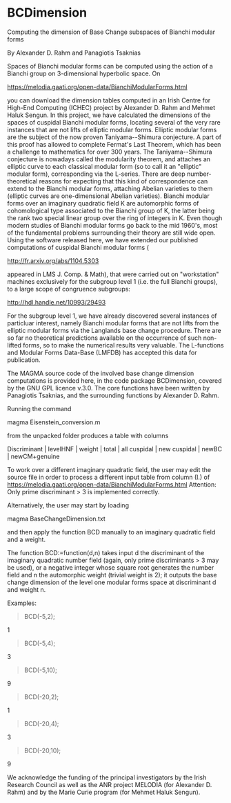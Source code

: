 # BCDimension
Computing the dimension of Base Change subspaces of Bianchi modular forms 

By Alexander D. Rahm and Panagiotis Tsaknias

Spaces of Bianchi modular forms can be computed using the action of a Bianchi group on 3-dimensional hyperbolic space. On 

https://melodia.gaati.org/open-data/BianchiModularForms.html

you can download the dimension tables computed in an Irish Centre for High-End Computing (ICHEC) project by Alexander D. Rahm and Mehmet Haluk Sengun. In this project, we have calculated the dimensions of the spaces of cuspidal Bianchi modular forms, locating several of the very rare instances that are not lifts of elliptic modular forms. Elliptic modular forms are the subject of the now proven Taniyama--Shimura conjecture. A part of this proof has allowed to complete Fermat's Last Theorem, which has been a challenge to mathematics for over 300 years. The Taniyama--Shimura conjecture is nowadays called the modularity theorem, and attaches an elliptic curve to each classical modular form (so to call it an "elliptic" modular form), corresponding via the L-series. There are deep number-theoretical reasons for expecting that this kind of correspondence can extend to the Bianchi modular forms, attaching Abelian varieties to them (elliptic curves are one-dimensional Abelian varieties). Bianchi modular forms over an imaginary quadratic field K are automorphic forms of cohomological type associated to the Bianchi group of K, the latter being the rank two special linear group over the ring of integers in K. Even though modern studies of Bianchi modular forms go back to the mid 1960's, most of the fundamental problems surrounding their theory are still wide open. Using the software released here, we have extended our published computations of cuspidal Bianchi modular forms (

http://fr.arxiv.org/abs/1104.5303

appeared in LMS J. Comp. & Math), that were carried out on "workstation" machines exclusively for the subgroup level 1 (i.e. the full Bianchi groups), to a large scope of congruence subgroups: 

http://hdl.handle.net/10993/29493

For the subgroup level 1, we have already discovered several instances of particluar interest, namely Bianchi modular forms that are not lifts from the elliptic modular forms via the Langlands base change procedure. There are so far no theoretical predictions available on the occurrence of such non-lifted forms, so to make the numerical results very valuable. The L-functions and Modular Forms Data-Base (LMFDB) has accepted this data for publication.

The MAGMA source code of the involved base change dimension computations is provided here, in the code package BCDimension, covered by the GNU GPL licence v.3.0. The core functions have been written by Panagiotis Tsaknias, and the surrounding functions by Alexander D. Rahm.

Running the command

magma Eisenstein_conversion.m

from the unpacked folder produces a table with columns

Discriminant | levelHNF | weight | total | all cuspidal | new cuspidal | newBC | newCM+genuine

To work over a different imaginary quadratic field, the user may edit the source file in order to process a different input table from column (I.) of
https://melodia.gaati.org/open-data/BianchiModularForms.html
Attention: Only prime discriminant > 3 is implemented correctly.

Alternatively, the user may start by loading

magma BaseChangeDimension.txt

and then apply the function BCD manually to an imaginary quadratic field and a weight.

The function BCD:=function(d,n) takes input d the discriminant of the imaginary quadratic number field (again, only prime discriminants > 3 may be used), or a negative integer whose square root generates the number field and n the automorphic weight (trivial weight is 2); it outputs the base change dimension of the level one modular forms space at discriminant d and weight n.

Examples:

> BCD(-5,2);

1

> BCD(-5,4);

3

> BCD(-5,10);

9

> BCD(-20,2);

1

> BCD(-20,4);

3

> BCD(-20,10);

9

We acknowledge the funding of the principal investigators by the Irish Research Council as well as the ANR project MELODIA (for Alexander D. Rahm) and by the Marie Curie program (for Mehmet Haluk Sengun).

